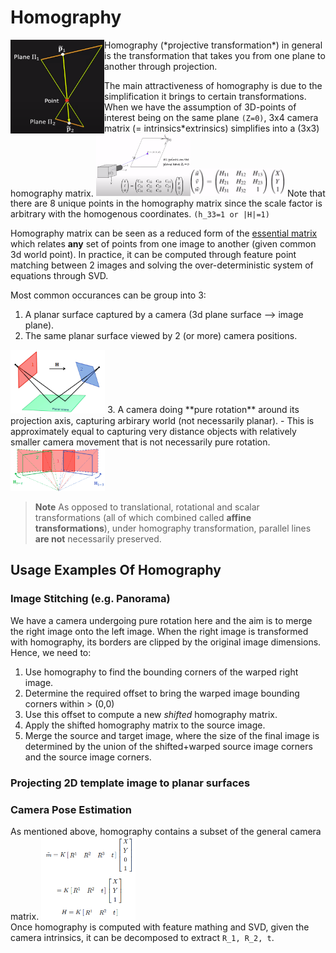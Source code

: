 # Homography
<img align="left" width="150" height="150" src="https://raw.githubusercontent.com/goksanisil23/lazy_minimal_robotics/main/Homography/resources/homography_definition.png">
Homography (*projective transformation*) in general is the transformation that takes you from one plane to another through projection. 

The main attractiveness of homography is due to the simplification it brings to certain transformations. When we have the assumption of 3D-points of interest being on the same plane `(Z=0)`, 3x4 camera matrix (= intrinsics*extrinsics) simplifies into a (3x3) homography matrix.
<img src="https://raw.githubusercontent.com/goksanisil23/lazy_minimal_robotics/main/Homography/resources/camera_matrix.png" width=30% height=30%><img src="https://raw.githubusercontent.com/goksanisil23/lazy_minimal_robotics/main/Homography/resources/homography_matrix.png" width=30% height=30%>
Note that there are 8 unique points in the homography matrix since the scale factor is arbitrary with the homogenous coordinates. `(h_33=1 or |H|=1)`

Homography matrix can be seen as a reduced form of the [essential matrix](../VisualOdometry/Indirect/matching/) which relates **any** set of points from one image to another (given common 3d world point). In practice, it can be computed through feature point matching between 2 images and solving the over-deterministic system of equations through SVD.

Most common occurances can be group into 3:
1. A planar surface captured by a camera (3d plane surface --> image plane).
2. The same planar surface viewed by 2 (or more) camera positions.
<img src="https://raw.githubusercontent.com/goksanisil23/lazy_minimal_robotics/main/Homography/resources/2_view_plane.png" width=30% height=30%>
3. A camera doing **pure rotation** around its projection axis, capturing arbirary world (not necessarily planar). 
    - This is approximately equal to capturing very distance objects with relatively smaller camera movement that is not necessarily pure rotation.
<img src="https://raw.githubusercontent.com/goksanisil23/lazy_minimal_robotics/main/Homography/resources/pure_rotation.png" width=30% height=30%>    

> **Note**
> As opposed to translational, rotational and scalar transformations (all of which combined called **affine transformations**), under homography transformation, parallel lines **are not** necessarily preserved.

## Usage Examples Of Homography
### Image Stitching (e.g. Panorama)
We have a camera undergoing pure rotation here and the aim is to merge the right image onto the left image. When the right image is transformed with homography, its borders are clipped by the original image dimensions. Hence, we need to:
1. Use homography to find the bounding corners of the warped right image.
2. Determine the required offset to bring the warped image bounding corners within > (0,0)
3. Use this offset to compute a new *shifted* homography matrix.
4. Apply the shifted homography matrix to the source image.
5. Merge the source and target image, where the size of the final image is determined by the union of the shifted+warped source image corners and the source image corners.

### Projecting 2D template image to planar surfaces

### Camera Pose Estimation
As mentioned above, homography contains a subset of the general camera matrix.
<img src="https://raw.githubusercontent.com/goksanisil23/lazy_minimal_robotics/main/Homography/resources/homography_eq.png" width=30% height=30%>    
Once homography is computed with feature mathing and SVD, given the camera intrinsics, it can be decomposed to extract  `R_1, R_2, t`.